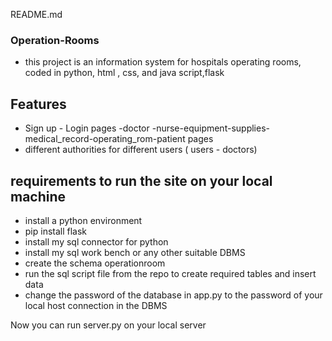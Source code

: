 README.md
### Operation-Rooms
- this project is an information system for hospitals operating rooms, coded in python, html , css, and java script,flask  
## Features 
- Sign up - Login pages 
-doctor -nurse-equipment-supplies-medical_record-operating_rom-patient pages
- different authorities for different users ( users - doctors)
## requirements to run the site on your local machine 
- install a python environment 
- pip install flask 
- install my sql connector for python 
- install my sql work bench or any other suitable DBMS 
- create the schema operationroom 
- run the sql script file from the repo to create required tables and insert data 
- change the password of the database in app.py to the password of your local host connection in the DBMS 

Now you can run server.py on your local server 

